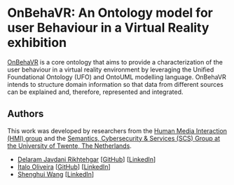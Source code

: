# OnBehaVR:  An Ontology model for user Behaviour in a Virtual Reality exhibition 

<!-- <p align="center">
  <img src="https://raw.githubusercontent.com/pedropaulofb/resiliont/main/resources/logos/resiliont-logo-06.png" alt="Logo" style="width:500px">
</p> -->

 [OnBehaVR](https://github.com/italojsoliveira/virtual-reality-ontology) is a core ontology that aims to provide a characterization of the user behaviour in a virtual reality environment by leveraging the Unified Foundational Ontology (UFO) and OntoUML modelling language. OnBehaVR intends to structure domain information so that data from different sources can be explained and, therefore, represented and integrated.

## Authors

This work was developed by researchers from the [Human Media Interaction (HMI) group](https://www.utwente.nl/en/eemcs/hmi/) and the [Semantics, Cybersecurity & Services (SCS) Group at the University of Twente, The Netherlands](https://www.utwente.nl/en/eemcs/scs/).


- [Delaram Javdani Rikhtehgar](https://orcid.org/0009-0007-8266-8395) [[GitHub](https://github.com/DelJavdani)] [[LinkedIn](https://www.linkedin.com/in/delaram-javdani-660941186/)]
- [Ítalo Oliveira](https://orcid.org/0000-0002-2384-3081) [[GitHub](https://github.com/italojsoliveira)] [[LinkedIn](https://www.linkedin.com/in/%C3%ADtalo-oliveira-800923162/)]
- [Shenghui Wang](https://orcid.org/0000-0003-0583-6969) [[LinkedIn](https://www.linkedin.com/in/shenghuiwang/)]
